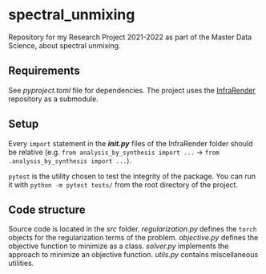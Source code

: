 # spectral_unmixing
Repository for my Research Project 2021-2022 as part of the Master Data Science, about spectral unmixing.

## Requirements

See _pyproject.toml_ file for dependencies.
The project uses the [InfraRender](https://github.com/johnjaniczek/InfraRender) repository as a submodule.

## Setup

Every `import` statement in the ___init.py___ files of the InfraRender folder should be relative (e.g. `from analysis_by_synthesis import ...` -> `from .analysis_by_synthesis import ...`).

`pytest` is the utility chosen to test the integrity of the package. You can run it with `python -m pytest tests/` from the root directory of the project.

## Code structure

Source code is located in the _src_ folder.
_regularization.py_ defines the `torch` objects for the regularization terms of the problem.
_objective.py_ defines the objective function to minimize as a class.
_solver.py_ implements the approach to minimize an objective function.
_utils.py_ contains miscellaneous utilities.
